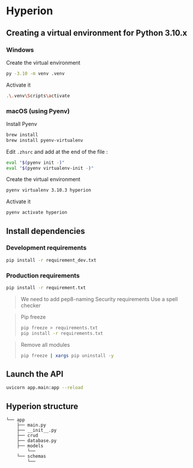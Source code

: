 # Hyperion

## Creating a virtual environment for Python 3.10.x

### Windows

Create the virtual environment

```bash
py -3.10 -m venv .venv
```

Activate it

```bash
.\.venv\Scripts\activate
```

### macOS (using Pyenv)

Install Pyenv

```bash
brew install
brew install pyenv-virtualenv
```

Edit `.zhsrc` and add at the end of the file :

```bash
eval "$(pyenv init -)"
eval "$(pyenv virtualenv-init -)"
```

Create the virtual environment

```bash
pyenv virtualenv 3.10.3 hyperion
```

Activate it

```bash
pyenv activate hyperion
```

## Install dependencies

### Development requirements

```bash
pip install -r requirement_dev.txt
```

### Production requirements

```bash
pip install -r requirement.txt
```

> We need to add
> pep8-naming
> Security requirements
> Use a spell checker

> Pip freeze
>
> ```bash
> pip freeze > requirements.txt
> pip install -r requirements.txt
> ```

> Remove all modules
>
> ```bash
> pip freeze | xargs pip uninstall -y
> ```

## Launch the API

```bash
uvicorn app.main:app --reload
```

## Hyperion structure

```
└── app
    ├── main.py
    ├── __init__.py
    ├── crud
    ├── database.py
    ├── models
        └──
    └── schemas
        └──
```
